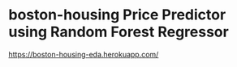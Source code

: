 # boston-housing Price Predictor using Random Forest Regressor

https://boston-housing-eda.herokuapp.com/
